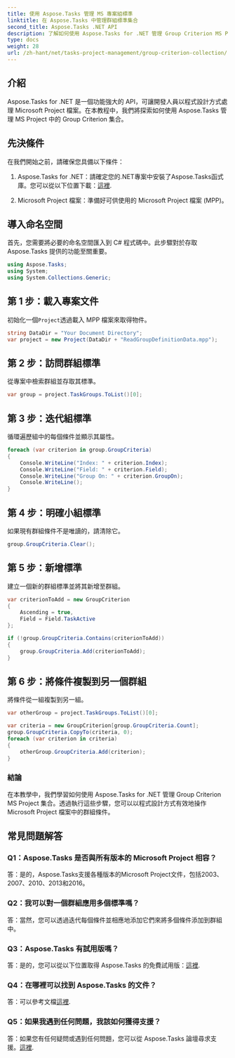 ```yaml
---
title: 使用 Aspose.Tasks 管理 MS 專案組標準
linktitle: 在 Aspose.Tasks 中管理群組標準集合
second_title: Aspose.Tasks .NET API
description: 了解如何使用 Aspose.Tasks for .NET 管理 Group Criterion MS Project 集合。開發人員的分步指南。
type: docs
weight: 28
url: /zh-hant/net/tasks-project-management/group-criterion-collection/
---
```

## 介紹
Aspose.Tasks for .NET 是一個功能強大的 API，可讓開發人員以程式設計方式處理 Microsoft Project 檔案。在本教程中，我們將探索如何使用 Aspose.Tasks 管理 MS Project 中的 Group Criterion 集合。

## 先決條件

在我們開始之前，請確保您具備以下條件：

1.  Aspose.Tasks for .NET：請確定您的.NET專案中安裝了Aspose.Tasks函式庫。您可以從以下位置下載：[這裡](https://releases.aspose.com/tasks/net/).

2. Microsoft Project 檔案：準備好可供使用的 Microsoft Project 檔案 (MPP)。

## 導入命名空間

首先，您需要將必要的命名空間匯入到 C# 程式碼中。此步驟對於存取 Aspose.Tasks 提供的功能至關重要。

```csharp
using Aspose.Tasks;
using System;
using System.Collections.Generic;


```

## 第 1 步：載入專案文件

初始化一個`Project`透過載入 MPP 檔案來取得物件。 

```csharp
string DataDir = "Your Document Directory";
var project = new Project(DataDir + "ReadGroupDefinitionData.mpp");
```

## 第 2 步：訪問群組標準

從專案中檢索群組並存取其標準。

```csharp
var group = project.TaskGroups.ToList()[0];
```

## 第 3 步：迭代組標準

循環遍歷組中的每個條件並顯示其屬性。

```csharp
foreach (var criterion in group.GroupCriteria)
{
    Console.WriteLine("Index: " + criterion.Index);
    Console.WriteLine("Field: " + criterion.Field);
    Console.WriteLine("Group On: " + criterion.GroupOn);
    Console.WriteLine();
}
```

## 第 4 步：明確小組標準

如果現有群組條件不是唯讀的，請清除它。

```csharp
group.GroupCriteria.Clear();
```

## 第 5 步：新增標準

建立一個新的群組標準並將其新增至群組。

```csharp
var criterionToAdd = new GroupCriterion
{
    Ascending = true,
    Field = Field.TaskActive
};

if (!group.GroupCriteria.Contains(criterionToAdd))
{
    group.GroupCriteria.Add(criterionToAdd);
}
```

## 第 6 步：將條件複製到另一個群組

將條件從一組複製到另一組。

```csharp
var otherGroup = project.TaskGroups.ToList()[0];

var criteria = new GroupCriterion[group.GroupCriteria.Count];
group.GroupCriteria.CopyTo(criteria, 0);
foreach (var criterion in criteria)
{
    otherGroup.GroupCriteria.Add(criterion);
}
```

### 結論

在本教學中，我們學習如何使用 Aspose.Tasks for .NET 管理 Group Criterion MS Project 集合。透過執行這些步驟，您可以以程式設計方式有效地操作 Microsoft Project 檔案中的群組條件。

## 常見問題解答

### Q1：Aspose.Tasks 是否與所有版本的 Microsoft Project 相容？

答：是的，Aspose.Tasks支援各種版本的Microsoft Project文件，包括2003、2007、2010、2013和2016。

### Q2：我可以對一個群組應用多個標準嗎？

答：當然，您可以透過迭代每個條件並相應地添加它們來將多個條件添加到群組中。

### Q3：Aspose.Tasks 有試用版嗎？

答：是的，您可以從以下位置取得 Aspose.Tasks 的免費試用版：[這裡](https://releases.aspose.com/).

### Q4：在哪裡可以找到 Aspose.Tasks 的文件？

答：可以參考文檔[這裡](https://reference.aspose.com/tasks/net/).

### Q5：如果我遇到任何問題，我該如何獲得支援？

答：如果您有任何疑問或遇到任何問題，您可以從 Aspose.Tasks 論壇尋求支援。[這裡](https://forum.aspose.com/c/tasks/15).